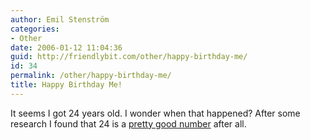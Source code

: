 ```yaml
---
author: Emil Stenström
categories:
- Other
date: 2006-01-12 11:04:36
guid: http://friendlybit.com/other/happy-birthday-me/
id: 34
permalink: /other/happy-birthday-me/
title: Happy Birthday Me!
---
```


It seems I got 24 years old. I wonder when that happened? After some research I found that 24 is a [pretty good number](http://richardphillips.org.uk/number/Num24.htm "Information about the number 24") after all.
